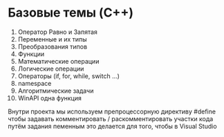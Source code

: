 # Базовые темы (C++)

1. Оператор Равно и Запятая
2. Переменные и их типы
3. Преобразования типов
4. Функции
5. Математические операции
6. Логические операции
7. Операторы (if, for, while, switch ...)
8. namespace
9.  Алгоритмические задачи
10. WinAPI одна функция

Внутри проекта мы используем препроцессорную директиву
#define чтобы задавать комментировать / раскомментировать участки кода путём задания пеменным
это делается для того, чтобы в Visual Studio 
